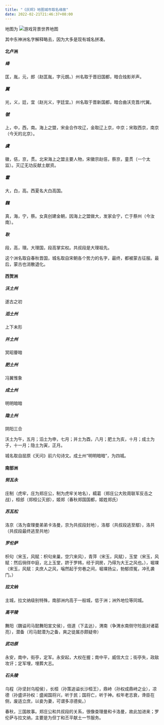 ```yaml
---
title: "《灰烬》地图城市取名缘故"
date: 2022-02-21T21:46:37+08:00
---
```


地图为  ![游戏背景世界地图](https://tva3.sinaimg.cn/mw2000/77caf329gy1gze5nmytzhj21o210y1ky.jpg)

其中东神洲名字解释略去，因为大多是现有城名拼凑。

#### 北卢洲

##### 绛

匡，胤，元，郎（赵匡胤，字元朗。）州名取于晋旧国都，暗合烛影斧声。

##### 翼

光，义，廷，宜（赵光义，字廷宜。）州名取于晋新国都，暗合曲沃克晋/代翼。

##### 虢

上，中，西，南。海上之盟，宋金合作攻辽，金取辽上京，中京；宋取西京，南京（今天的北京）。

##### 虞

徽，佶，京，贯。北宋海上之盟主要人物，宋徽宗赵佶，蔡京，童贯（一个太监）。灭辽无功反献土献资。

##### 霍

大，白，高。西夏名大白高国。

##### 魏

真，海，宁，蔡。女真创建金朝，因海上之盟做大，发家会宁，亡于蔡州（今汝南）。

##### 耿

段，高，理。大理国，段高掌实权。共叔段是大理祖先。

这个洲名取自春秋晋国，城名取自宋朝各个势力的名字，最终，都被蒙古征服。最后，蒙古也消散退化。

#### 西贺洲

##### 沃土州

遂古之初

##### 滔土州

上下未形

##### 并土州

冥昭瞢暗

##### 肥土州

冯翼惟象

##### 成土州

明明暗暗

##### 隐土州

阴阳三合

沃土为午，五月；滔土为申，七月；并土为酉，八月；肥土为亥，十月；成土为子，十一月；隐土为寅，正月。

城名取自屈原《天问》前六句诗文。成土州“明明暗暗”，为四城。

#### 南部洲

##### 努瓦永

庄制（虎牢，庄为郑庄公，制为虎牢关地名），繻葛（郑庄公大败周联军反击之战），桓郐（郑桓公灭郐），姬郑（春秋郑国国都，姬姓郑氏）

##### 苏瓦松

洛京（洛为查理曼弟弟卡洛曼，京为共叔段封地），洛鄢（共叔段逃至鄢），洛共（共叔段最终逃至共地）

##### 罗伦萨

枳句（宋玉，风赋：枳句来巢，空穴来风），青萍（宋玉，风赋），玉堂（宋玉，风赋：然后徜徉中庭，北上玉堂，跻于罗帏，经于洞房，乃得为大王之风也。），堀堁（宋玉，风赋：夫庶人之风，塕然起于穷巷之间，堀堁扬尘，勃郁烦冤，冲孔袭门。）

##### 拉文纳

主城，拉文纳级别特殊，南部洲内高于一般城，低于洲；洲外地位等同城。

##### 高平陵

舞阳（魏谥司马懿舞阳宣文侯），倍道（下孟达），渭南（争渭水南侧守险面对诸葛亮），潜备（司马懿潜为之备，爽之徒属亦颇疑帝）

##### 武功原 

永安，南中，街亭，定军。永安起，大权在握；南中平，威信大立；街亭失，政敌攻讦；定军埋，埋葬大志。

##### 石头陵

乌程（孙坚封乌程侯），长桓（孙策追谥长沙桓王），鼎峙（孙权成鼎峙之业），凉德（孙盛评孙权：盛闻国将兴，听于民；国将亡，听于神。权年老志衰，谗臣在侧，废适立庶，以妾为妻，可谓多凉德矣。）

春秋，三国故事。郑庄公和共叔段的关系，很像查理曼和卡洛曼，故此加进来；罗伦萨与拉文纳，主要是为但丁和丕平献土一节服务。
